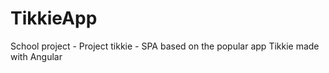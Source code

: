 # TikkieApp
School project - Project tikkie - SPA based on the popular app Tikkie made with Angular
